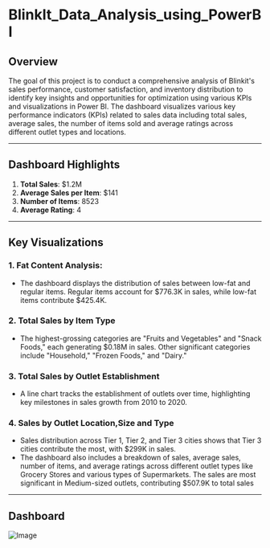 # BlinkIt_Data_Analysis_using_PowerBI

## Overview
The goal of this project is to conduct a comprehensive analysis of Blinkit's sales performance, customer satisfaction, and inventory distribution to identify key insights and opportunities for optimization using various KPIs and visualizations in Power BI. The dashboard visualizes various key performance indicators (KPIs) related to sales data including total sales, average sales, the number of items sold and average ratings across different outlet types and locations.

---

## Dashboard Highlights

1. **Total Sales**: $1.2M
2. **Average Sales per Item**: $141
3. **Number of Items**: 8523
4. **Average Rating**: 4

---

## Key Visualizations

### 1. Fat Content Analysis:
   - The dashboard displays the distribution of sales between low-fat and regular items. Regular items account for $776.3K in sales, while low-fat items contribute $425.4K.

### 2. Total Sales by Item Type
   - The highest-grossing categories are "Fruits and Vegetables" and "Snack Foods," each generating $0.18M in sales. Other significant categories include "Household," "Frozen Foods," and "Dairy."

### 3. Total Sales by Outlet Establishment
   - A line chart tracks the establishment of outlets over time, highlighting key milestones in sales growth from 2010 to 2020.
     
### 4. Sales by Outlet Location,Size and Type
   - Sales distribution across Tier 1, Tier 2, and Tier 3 cities shows that Tier 3 cities contribute the most, with $299K in sales.
   - The dashboard also includes a breakdown of sales, average sales, number of items, and average ratings across different outlet types like Grocery Stores and various types of Supermarkets. The sales are most significant in Medium-sized outlets, contributing $507.9K to total sales

---

## Dashboard
![Image](https://github.com/user-attachments/assets/ac5c99c2-6216-427b-a8a1-a7a84bf353e5)
